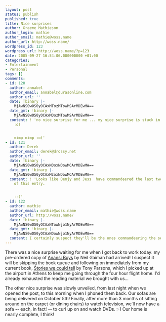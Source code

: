 ```yaml
---
layout: post
status: publish
published: true
title: Nice surprises
author: Graeme Mathieson
author_login: mathie
author_email: mathie@woss.name
author_url: http://woss.name/
wordpress_id: 123
wordpress_url: http://woss.name/?p=123
date: 2005-09-27 16:54:06.000000000 +01:00
categories:
- Entertainment
- Personal
tags: []
comments:
- id: 120
  author: annabel
  author_email: annabel@durasonline.com
  author_url: ''
  date: !binary |-
    MjAwNS0wOS0yOCAxMTozMTowMSArMDEwMA==
  date_gmt: !binary |-
    MjAwNS0wOS0yOCAxMDozMTowMSArMDEwMA==
  content: ! 'no nice surprise for me ... my nice surprise is stuck in the post office
    :o(


    mimp mimp :o('
- id: 121
  author: Derek
  author_email: derek@drossy.net
  author_url: ''
  date: !binary |-
    MjAwNS0wOS0yOCAxNDoxNDowMCArMDEwMA==
  date_gmt: !binary |-
    MjAwNS0wOS0yOCAxMzoxNDowMCArMDEwMA==
  content: ! 'Looks like Benjy and Jess  have commandeered the last two sentences
    of this entry.


    :-)'
- id: 122
  author: mathie
  author_email: mathie@woss.name
  author_url: http://woss.name/
  date: !binary |-
    MjAwNS0wOS0yOCAxNTowNjo1NyArMDEwMA==
  date_gmt: !binary |-
    MjAwNS0wOS0yOCAxNDowNjo1NyArMDEwMA==
  content: I certainly suspect they'll be the ones commandeering the sofas...
---
```

There was a nice surprise waiting for me when I got back to work today: my pre-ordered copy of <a href="http://www.amazon.co.uk/exec/obidos/ASIN/0755305078/mathieoftheen-21">Anansi Boys</a> by Neil Gaiman had arrived!  I suspect it will be skipping the book queue and following on immediately from my current book, <a href="http://www.amazon.co.uk/exec/obidos/ASIN/000715125X/mathieoftheen-21">Stories we could tell</a> by Tony Parsons, which I picked up at the airport in Athens to keep me going through the four hour flight home.  I'd already exhausted the reading material we brought with us...

The other nice surprise was slowly unveiled, from last night when we opened the post, to this morning when I phoned them back.  Our sofas are being delivered on October 5th!  Finally, after more than 3 months of sitting around on the carpet (or dining chairs) to watch television, we'll now have a sofa -- each, in fact! -- to curl up on and watch DVDs. :-)  Our home is nearly complete, I think!
